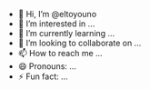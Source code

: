 - 👋 Hi, I’m @eltoyouno
- 👀 I’m interested in ...
- 🌱 I’m currently learning ...
- 💞️ I’m looking to collaborate on ...
- 📫 How to reach me ...
- 😄 Pronouns: ...
- ⚡ Fun fact: ...

<!---
eltoyouno/eltoyouno is a ✨ special ✨ repository because its `README.md` (this file) appears on your GitHub profile.
You can click the Preview link to take a look at your changes.
--->
